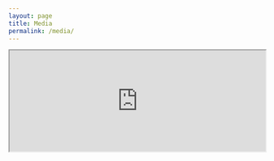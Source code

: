 ```yaml
---
layout: page
title: Media
permalink: /media/
---
```


<iframe src="https://drive.google.com/file/d/1FwPJyN2fJqGmLQEZCfuBbtARtZn-Fa-i/preview" height="200" width="100%" allowfullscreen></iframe>
